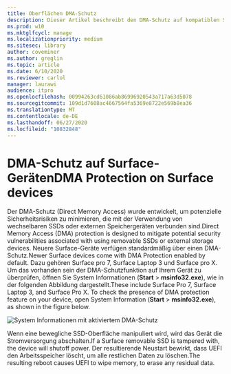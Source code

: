 ```yaml
---
title: Oberflächen DMA-Schutz
description: Dieser Artikel beschreibt den DMA-Schutz auf kompatiblen Surface-Geräten.
ms.prod: w10
ms.mktglfcycl: manage
ms.localizationpriority: medium
ms.sitesec: library
author: coveminer
ms.author: greglin
ms.topic: article
ms.date: 6/10/2020
ms.reviewer: carlol
manager: laurawi
audience: itpro
ms.openlocfilehash: 00994263cd61086ab86996920543a717a63d5078
ms.sourcegitcommit: 109d1d7608ac4667564fa5369e8722e569b8ea36
ms.translationtype: MT
ms.contentlocale: de-DE
ms.lasthandoff: 06/27/2020
ms.locfileid: "10832848"
---
```

# <span data-ttu-id="972eb-103">DMA-Schutz auf Surface-Geräten</span><span class="sxs-lookup"><span data-stu-id="972eb-103">DMA Protection on Surface devices</span></span>

<span data-ttu-id="972eb-104">Der DMA-Schutz (Direct Memory Access) wurde entwickelt, um potenzielle Sicherheitsrisiken zu minimieren, die mit der Verwendung von wechselbaren SSDs oder externen Speichergeräten verbunden sind.</span><span class="sxs-lookup"><span data-stu-id="972eb-104">Direct Memory Access (DMA) protection is designed to mitigate potential security vulnerabilities associated with using removable SSDs or external storage devices.</span></span> <span data-ttu-id="972eb-105">Neuere Surface-Geräte verfügen standardmäßig über einen DMA-Schutz.</span><span class="sxs-lookup"><span data-stu-id="972eb-105">Newer Surface devices come with DMA Protection enabled by default.</span></span> <span data-ttu-id="972eb-106">Dazu gehören Surface pro 7, Surface Laptop 3 und Surface pro X.  Um das vorhanden sein der DMA-Schutzfunktion auf Ihrem Gerät zu überprüfen, öffnen Sie System Informationen (**Start**  >  **msinfo32.exe**), wie in der folgenden Abbildung dargestellt.</span><span class="sxs-lookup"><span data-stu-id="972eb-106">These include Surface Pro 7, Surface Laptop 3, and Surface Pro X.  To check the presence of DMA protection feature on your device, open System Information (**Start** > **msinfo32.exe**), as shown in the figure below.</span></span>

![System Informationen mit aktiviertem DMA-Schutz](images/systeminfodma.png)

<span data-ttu-id="972eb-108">Wenn eine bewegliche SSD-Oberfläche manipuliert wird, wird das Gerät die Stromversorgung abschalten.</span><span class="sxs-lookup"><span data-stu-id="972eb-108">If a Surface removable SSD is tampered with, the device will shutoff power.</span></span> <span data-ttu-id="972eb-109">Der resultierende Neustart bewirkt, dass UEFI den Arbeitsspeicher löscht, um alle restlichen Daten zu löschen.</span><span class="sxs-lookup"><span data-stu-id="972eb-109">The resulting reboot causes UEFI to wipe memory, to erase any residual data.</span></span>
